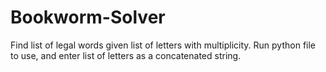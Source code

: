 # Bookworm-Solver
Find list of legal words given list of letters with multiplicity. Run python file to use, and enter list of letters as a concatenated string.
